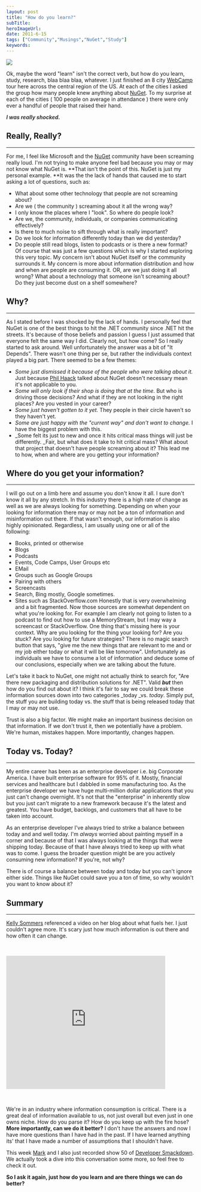 ```yaml
---
layout: post 
title: "How do you learn?"
subTitle: 
heroImageUrl: 
date: 2011-6-15
tags: ["Community","Musings","NuGet","Study"]
keywords: 
---
```


![](pitr_LEGO_smiley_--_shocked.png)

Ok, maybe the word "learn" isn't the correct verb, but how do you learn, study, research, blaa blaa blaa, whatever. I just finished an 8 city [WebCamp](http://crWebCamps.ms) tour here across the central region of the US. At each of the cities I asked the group how many people knew anything about [NuGet](http://nuget.org/). To my surprise at each of the cities ( 100 people on average in attendance ) there were only ever a handful of people that raised their hand.

**_<span style="color: #333333;">I was really shocked.</span>_**

## Really, Really?

* * *

For me, I feel like Microsoft and the [NuGet](http://nuget.org/) community have been screaming really loud. I'm not trying to make anyone feel bad because you may or may not know what NuGet is. **That isn't the point of this. NuGet is just my personal example. **It was the the lack of hands that caused me to start asking a lot of questions, such as:

*   What about some other technology that people are not screaming about?
*   Are we ( the community ) screaming about it all the wrong way?
*   I only know the places where I "look".  So where do people look?
*   Are we, the community, individuals, or companies communicating effectively?
*   Is there to much noise to sift through what is really important?
*   Do we look for information differently today than we did yesterday?
*   Do people still read blogs, listen to podcasts or is there a new format?
Of course that was just a few questions which is why I started exploring this very topic. My concern isn't about NuGet itself or the community surrounds it.  My concern is more about information distribution and how and when are people are consuming it. OR, are we just doing it all wrong? What about a technology that someone isn't screaming about? Do they just become dust on a shelf somewhere?

## Why?

* * *

As I stated before I was shocked by the lack of hands. I personally feel that NuGet is one of the best things to hit the .NET community since .NET hit the streets. It's because of those beliefs and passion I guess I just assumed that everyone felt the same way I did. Clearly not, but how come? So I really started to ask around.  Well unfortunately the answer was a bit of "It Depends". There wasn't one thing per se, but rather the individuals context played a big part. There seemed to be a few themes:

*   _Some just dismissed it because of the people who were talking about it._ Just because [Phil Haack](http://haacked.com) talked about NuGet doesn't necessary mean it's not applicable to you.
*   _Some will only look if their shop is doing that at the time._ But who is driving those decisions? And what if they are not looking in the right places? Are you vested in your career?
*   _Some just haven't gotten to it yet._ They people in their circle haven't so they haven't yet.
*   _Some are just happy with the "current way" and don't want to change._ I have the biggest problem with this.
*   _Some felt its just to new and once it hits critical mass things will just be differently. _Fair, but what does it take to hit critical mass? What about that project that doesn't have people screaming about it?
This lead me to how, when and where are you getting your information?

## Where do you get your information?

* * *

I will go out on a limb here and assume you don't know it all. I sure don't know it all by any stretch.  In this industry there is a high rate of change as well as we are always looking for something. Depending on when your looking for information there may or may not be a ton of information and misinformation out there. If that wasn't enough, our information is also highly opinionated. Regardless, I am usually using one or all of the following:

*   Books, printed or otherwise
*   Blogs
*   Podcasts
*   Events, Code Camps, User Groups etc
*   EMail
*   Groups such as Google Groups
*   Pairing with others
*   Screencasts
*   Search, Bing mostly, Google sometimes.
*   Sites such as StackOverflow.com
Honestly that is very overwhelming and a bit fragmented. Now those sources are somewhat dependent on what you're looking for. For example I am clearly not going to listen to a podcast to find out how to use a MemoryStream, but I may way a screencast or StackOverflow.  One thing that's missing here is your context. Why are you looking for the thing your looking for? Are you stuck? Are you looking for future strategies?  There is no magic search button that says, "give me the new things that are relevant to me and or my job either today or what it will be like tomorrow". Unfortunately as individuals we have to consume a lot of information and deduce some of our conclusions, especially when we are talking about the future.

Let's take it back to NuGet, one might not actually think to search for, "Are there new packaging and distribution solutions for .NET". Valid _**but**_ then how do you find out about it? I think it's fair to say we could break these information sources down into two categories _today _vs. _today_. Simply put, the stuff you are building today vs. the stuff that is being released today that I may or may not use.

Trust is also a big factor. We might make an important business decision on that information. If we don't trust it, then we potentially have a problem. We're human, mistakes happen. More importantly, changes happen.

## Today vs. Today?

* * *

My entire career has been as an enterprise developer i.e. big Corporate America. I have built enterprise software for 95% of it. Mostly, financial services and healthcare but I dabbled in some manufacturing too. As the enterprise developer we have huge multi-million dollar applications that you just can't change overnight. It's not that the "enterprise" in inherently slow but you just can't migrate to a new framework because it's the latest and greatest. You have budget, backlogs, and customers that all have to be taken into account.

As an enterprise developer I've always tried to strike a balance between today and and well today. I'm *always* worried about painting myself in a corner and because of that I was always looking at the things that were shipping today. Because of that I have always tried to keep up with what was to come.  I guess the broader question might be are you actively consuming new information? If you're, not why?

There is of course a balance between today and today but you can't ignore either side. Things like NuGet could save you a ton of time, so why wouldn't you want to know about it?

## Summary

* * *

[Kelly Sommers](http://kellabyte.com/) referenced a video on her blog about what fuels her.  I just couldn't agree more. It's scary just how much information is out there and how often it can change.

&nbsp;

<object width="425" height="355"><param name="movie" value="cL9Wu2kWwSY&hl=en_US&feature=player_embedded&version=3" /><param name="allowFullScreen" value="true" /><param name="allowScriptAccess" value="always" /><embed type="application/x-shockwave-flash" width="425" height="355" src="http://www.youtube.com/v/cL9Wu2kWwSY&hl=en_US&feature=player_embedded&version=3" allowfullscreen="true" allowscriptaccess="always"></embed></object>

&nbsp;

We're in an industry where information consumption is critical. There is a great deal of information available to us, not just overall but even just in one owns niche. How do you parse it? How do you keep up with the fire hose? **More importantly, can we do it better?** I don't have the answers and now I have more questions than I have had in the past. If I have learned anything its' that I have made a number of assumptions that I shouldn't have.

This week [Mark](http://marknic.net) and I also just recorded show 50 of [Developer Smackdown](http://developersmackdown.com/). We actually took a dive into this conversation some more, so feel free to check it out.

**So I ask it again, just how do you learn and are there things we can do better?**